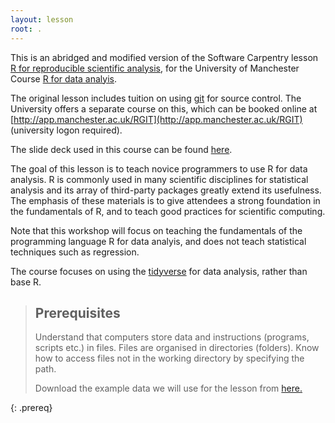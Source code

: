 ```yaml
---
layout: lesson
root: .
---
```



This is an abridged and modified version of the Software Carpentry lesson [R for reproducible scientific analysis](http://swcarpentry.github.io/r-novice-gapminder), for the University of Manchester Course [R for data analyis](https://app.manchester.ac.uk/rrdata).  

The original lesson includes tuition on using [git](https://git-scm.com/) for source control. The University offers a separate course on this, which can be booked online at [http://app.manchester.ac.uk/RGIT](http://app.manchester.ac.uk/RGIT) (university logon required).


The slide deck used in this course can be found [here](https://mawds.github.io/r-novice-gapminder/slides/).


The goal of this lesson is to teach novice programmers to use R for data analysis. R is commonly used in many scientific disciplines for statistical analysis and its array of third-party packages greatly extend its usefulness.  The emphasis of these materials is to give attendees a strong foundation in the fundamentals of R, and to teach good practices for scientific computing.

Note that this workshop will focus on teaching the fundamentals of the
programming language R for data analyis, and does not teach statistical techniques such as regression.

The course focuses on using the [tidyverse](https://www.tidyverse.org) for data analysis, rather than base R.



> ## Prerequisites
>
> Understand that computers store data and instructions (programs, scripts etc.) in files.
> Files are organised in directories (folders).
> Know how to access files not in the working directory by specifying the path.
> 
> Download the example data we will use for the lesson from [here.](https://github.com/mawds/r-novice-gapminder/raw/gh-pages/data/r-novice.zip)
>
{: .prereq}
